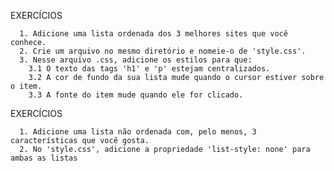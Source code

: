 EXERCÍCIOS

      1. Adicione uma lista ordenada dos 3 melhores sites que você conhece.
      2. Crie um arquivo no mesmo diretório e nomeie-o de 'style.css'.
      3. Nesse arquivo .css, adicione os estilos para que:
        3.1 O texto das tags 'h1' e 'p' estejam centralizados.
        3.2 A cor de fundo da sua lista mude quando o cursor estiver sobre o item.
        3.3 A fonte do item mude quando ele for clicado.

EXERCÍCIOS

      1. Adicione uma lista não ordenada com, pelo menos, 3 características que você gosta.
      2. No 'style.css', adicione a propriedade 'list-style: none' para ambas as listas